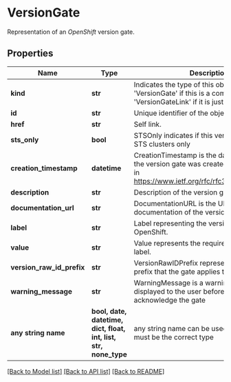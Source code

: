 # VersionGate

Representation of an _OpenShift_ version gate.

## Properties
Name | Type | Description | Notes
------------ | ------------- | ------------- | -------------
**kind** | **str** | Indicates the type of this object. Will be &#39;VersionGate&#39; if this is a complete object or &#39;VersionGateLink&#39; if it is just a link. | [optional]
**id** | **str** | Unique identifier of the object. | [optional]
**href** | **str** | Self link. | [optional]
**sts_only** | **bool** | STSOnly indicates if this version gate is for STS clusters only | [optional]
**creation_timestamp** | **datetime** | CreationTimestamp is the date and time when the version gate was created, format defined in https://www.ietf.org/rfc/rfc3339.txt[RC3339]. | [optional]
**description** | **str** | Description of the version gate. | [optional]
**documentation_url** | **str** | DocumentationURL is the URL for the documentation of the version gate. | [optional]
**label** | **str** | Label representing the version gate in OpenShift. | [optional]
**value** | **str** | Value represents the required value of the label. | [optional]
**version_raw_id_prefix** | **str** | VersionRawIDPrefix represents the versions prefix that the gate applies to. | [optional]
**warning_message** | **str** | WarningMessage is a warning that will be displayed to the user before they acknowledge the gate | [optional]
**any string name** | **bool, date, datetime, dict, float, int, list, str, none_type** | any string name can be used but the value must be the correct type | [optional]

[[Back to Model list]](../README.md#documentation-for-models) [[Back to API list]](../README.md#documentation-for-api-endpoints) [[Back to README]](../README.md)
